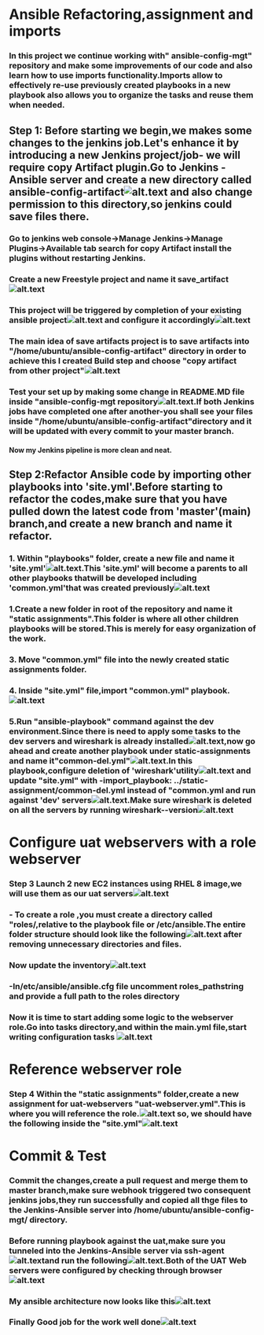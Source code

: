 # Ansible Refactoring,assignment and imports
### In this project we continue working with" ansible-config-mgt" repository and make some improvements of our code and also learn how to use imports functionality.Imports allow to effectively re-use previously created playbooks in a new playbook also allows you to organize the tasks and reuse them when needed.
## Step 1: Before starting we begin,we makes some changes to the jenkins job.Let's enhance it by introducing a new Jenkins project/job- we will require copy Artifact plugin.Go to Jenkins -Ansible server and create a new directory called ansible-config-artifact![alt.text](./img/mkdir&chmod_ansible_config_artifact.jpg) and also change permission to this directory,so jenkins could save files there.
### Go to jenkins web console->Manage Jenkins->Manage Plugins->Available tab search for copy Artifact install the plugins without restarting Jenkins.
### Create a new Freestyle project and name it save_artifact![alt.text](./img/Artifact-jenkins.jpg)
### This project will be triggered by completion of your existing ansible project![alt.text](./img/General_build_number.jpg) and configure it accordingly![alt.text](./img/Build_Trigger.jpg)
### The main idea of save artifacts project is to save artifacts into "/home/ubuntu/ansible-config-artifact" directory in order to achieve this I created Build step and choose "copy artifact from other project"![alt.text](./img/configure_artifact.jpg)
### Test your set up by making some change in README.MD file inside "ansible-config-mgt repository![alt.text](./img/test_github.jpg).If both Jenkins jobs have completed one after another-you shall see your files inside "/home/ubuntu/ansible-config-artifact"directory and it will be updated with every commit to your master branch.
#### Now my Jenkins pipeline is more clean and neat.

## Step 2:Refactor Ansible code by importing other playbooks into 'site.yml'.Before starting to refactor the codes,make sure that you have pulled down the latest code from 'master'(main) branch,and create a new branch and name it refactor.
### 1. Within "playbooks" folder, create a new file and name it 'site.yml'![alt.text](./img/site-yml.jpg).This 'site.yml' will become a parents to all other playbooks thatwill be developed including 'common.yml'that was created previously![alt.text](./img/commonyml.jpg)
### 1.Create a new folder in root of the repository and name it "static assignments".This folder is where all other children playbooks will be stored.This is merely for easy organization of the work.
### 3. Move "common.yml" file into the newly created static assignments folder.
### 4. Inside "site.yml" file,import "common.yml" playbook.![alt.text](./img/import.jpg)
### 5.Run "ansible-playbook" command against the dev environment.Since there is need to apply some tasks to the dev servers and wireshark is already installed![alt.text](./img/wireshark_version.jpg),now go ahead and create another playbook under static-assignments and name it"common-del.yml"![alt.text](./img/common-del.jpg).In this playbook,configure deletion of 'wireshark'utility![alt.text](./img/Deleted_wireshark.jpg) and update "site.yml" with -import_playbook: ../static-assignment/common-del.yml instead of "common.yml and run against 'dev' servers![alt.text](./img/ansible-playbook.jpg).Make sure wireshark is deleted on all the servers by running wireshark--version![alt.text](./img/Deleted_wireshark.jpg)

# Configure uat webservers with a role webserver

### Step 3 Launch 2 new EC2 instances using RHEL 8 image,we will use them as our uat servers![alt.text](./img/instance.jpg)

### - To create a role ,you must create a directory called "roles/,relative to the playbook file or /etc/ansible.The entire folder structure should look like the following![alt.text](./img/roles2.jpg) after removing unnecessary directories and files.
### Now update the inventory![alt.text](./img/uat-yml.jpg)

### -In/etc/ansible/ansible.cfg file uncomment roles_pathstring and provide a full path to the roles directory

### Now it is time to start adding some logic to the webserver role.Go into tasks directory,and within the main.yml file,start writing configuration tasks ![alt.text](./img/tasks_main.jpg)

# Reference webserver role
### Step 4 Within the "static assignments" folder,create a new assignment for uat-webservers "uat-webserver.yml".This is where you will reference the role.![alt.text](./img/uat_webserver.jpg) so, we should have the following inside the "site.yml"![alt.text](./img/site-yml.jpg)

# Commit & Test 
### Commit the changes,create a pull request and merge them to master branch,make sure webhook triggered two consequent jenkins jobs,they run successfully and copied all thge files to the Jenkins-Ansible server into /home/ubuntu/ansible-config-mgt/ directory.
### Before running playbook against the uat,make sure you tunneled into the Jenkins-Ansible server via ssh-agent![alt.text](./img/ssh_agent.jpg)and run the following![alt.text](./img/playbook-site.jpg).Both of the UAT Web servers were configured by checking through browser![alt.text](./img/Brower-diagram.jpg)
### My ansible architecture now looks like this![alt.text](./img/Ansible_architecture.jpg)
### Finally Good job for the work well done![alt.text](./img/Good-Job.jpg)